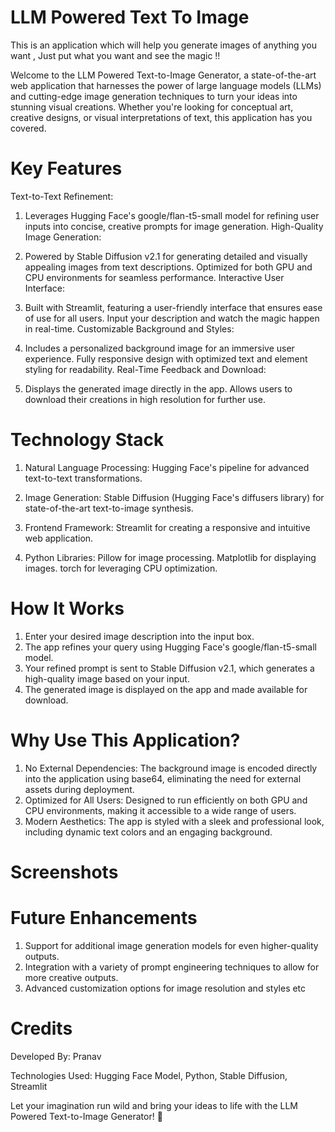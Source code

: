 # LLM Powered Text To Image
This is an application which will help you generate images of anything you want , Just put what you want and see the magic !!

Welcome to the LLM Powered Text-to-Image Generator, a state-of-the-art web application that harnesses the power of large language models (LLMs) and cutting-edge image generation techniques to turn your ideas into stunning visual creations. Whether you're looking for conceptual art, creative designs, or visual interpretations of text, this application has you covered.

# Key Features
Text-to-Text Refinement:

1) Leverages Hugging Face's google/flan-t5-small model for refining user inputs into concise, creative prompts for image generation.
   High-Quality Image Generation:

2) Powered by Stable Diffusion v2.1 for generating detailed and visually appealing images from text descriptions.
   Optimized for both GPU and CPU environments for seamless performance.
   Interactive User Interface:

3) Built with Streamlit, featuring a user-friendly interface that ensures ease of use for all users.
   Input your description and watch the magic happen in real-time.
   Customizable Background and Styles:

4) Includes a personalized background image for an immersive user experience.
   Fully responsive design with optimized text and element styling for readability.
   Real-Time Feedback and Download:

5) Displays the generated image directly in the app.
   Allows users to download their creations in high resolution for further use.


# Technology Stack
1) Natural Language Processing:
   Hugging Face's pipeline for advanced text-to-text transformations.

2) Image Generation:
   Stable Diffusion (Hugging Face's diffusers library) for state-of-the-art text-to-image synthesis.

3) Frontend Framework:
   Streamlit for creating a responsive and intuitive web application.

4) Python Libraries:
   Pillow for image processing.
   Matplotlib for displaying images.
   torch for leveraging CPU optimization.

# How It Works

1) Enter your desired image description into the input box.
2) The app refines your query using Hugging Face's google/flan-t5-small model.
3) Your refined prompt is sent to Stable Diffusion v2.1, which generates a high-quality image based on your input.
4) The generated image is displayed on the app and made available for download.


# Why Use This Application?
1) No External Dependencies: The background image is encoded directly into the application using base64, eliminating the need for external assets during deployment.
2) Optimized for All Users: Designed to run efficiently on both GPU and CPU environments, making it accessible to a wide range of users.
3) Modern Aesthetics: The app is styled with a sleek and professional look, including dynamic text colors and an engaging background. 

# Screenshots












# Future Enhancements
1) Support for additional image generation models for even higher-quality outputs.
2) Integration with a variety of prompt engineering techniques to allow for more creative outputs.
3) Advanced customization options for image resolution and styles etc

# Credits
Developed By: Pranav

Technologies Used: Hugging Face Model, Python, Stable Diffusion, Streamlit

Let your imagination run wild and bring your ideas to life with the LLM Powered Text-to-Image Generator! 🌟   




